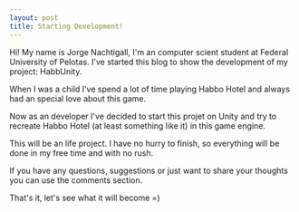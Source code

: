 ```yaml
---
layout: post
title: Starting Development!
---
```


Hi! My name is Jorge Nachtigall, I'm an computer scient student at Federal University of Pelotas. I've started this blog to show the development of my project: HabbUnity.

When I was a child I've spend a lot of time playing Habbo Hotel and always had an special love about this game.

Now as an developer I've decided to start this projet on Unity and try to recreate Habbo Hotel (at least something like it) in this game engine.

This will be an life project. I have no hurry to finish, so everything will be done in my free time and with no rush.

If you have any questions, suggestions or just want to share your thoughts you can use the comments section.

That's it, let's see what it will become =)
